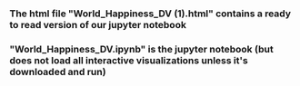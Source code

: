 ### The html file "World_Happiness_DV (1).html" contains a ready to read version of our jupyter notebook
### "World_Happiness_DV.ipynb" is the jupyter notebook (but does not load all interactive visualizations unless it's downloaded and run)
